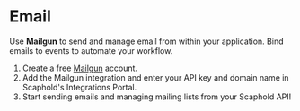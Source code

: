# Email

Use **Mailgun** to send and manage email from within your application. Bind emails to events to automate your workflow.

1. Create a free [Mailgun](https://mailgun.com/) account.
2. Add the Mailgun integration and enter your API key and domain name in Scaphold's Integrations Portal.
3. Start sending emails and managing mailing lists from your Scaphold API!
